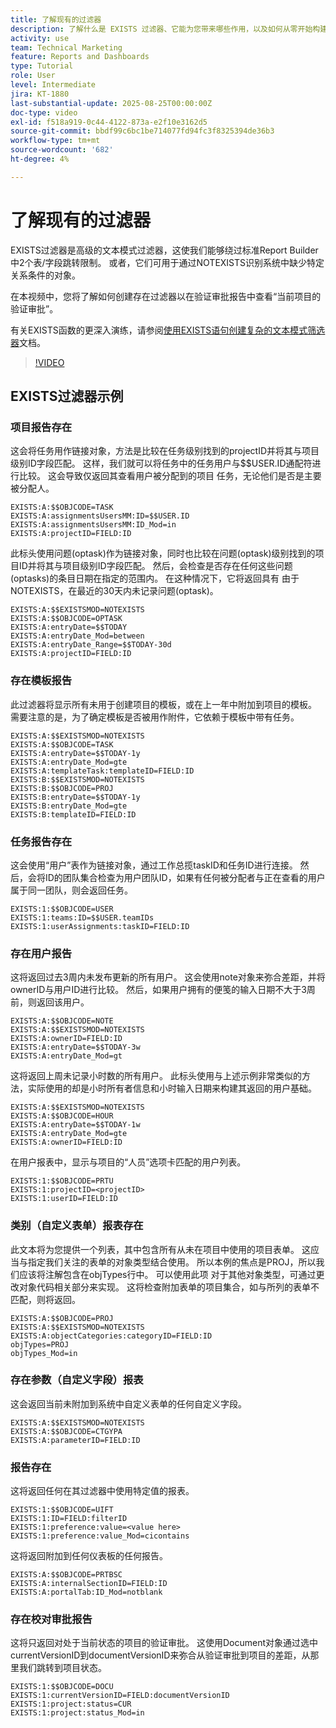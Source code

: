 ```yaml
---
title: 了解现有的过滤器
description: 了解什么是 EXISTS 过滤器、它能为您带来哪些作用，以及如何从零开始构建一个。此外，还可以查看多个有用的 EXISTS 过滤器示例。
activity: use
team: Technical Marketing
feature: Reports and Dashboards
type: Tutorial
role: User
level: Intermediate
jira: KT-1880
last-substantial-update: 2025-08-25T00:00:00Z
doc-type: video
exl-id: f518a919-0c44-4122-873a-e2f10e3162d5
source-git-commit: bbdf99c6bc1be714077fd94fc3f8325394de36b3
workflow-type: tm+mt
source-wordcount: '682'
ht-degree: 4%

---
```


# 了解现有的过滤器

EXISTS过滤器是高级的文本模式过滤器，这使我们能够绕过标准Report Builder中2个表/字段跳转限制。 或者，它们可用于通过NOTEXISTS识别系统中缺少特定关系条件的对象。

在本视频中，您将了解如何创建存在过滤器以在验证审批报告中查看“当前项目的验证审批”。

有关EXISTS函数的更深入演练，请参阅[使用EXISTS语句创建复杂的文本模式筛选器](https://experienceleague.adobe.com/zh-hans/docs/workfront/using/reporting/reports/text-mode/create-complex-text-mode-filters-using-exists-statements)文档。

>[!VIDEO](https://video.tv.adobe.com/v/3471181/?quality=12&learn=on&enablevpops=1)

## EXISTS过滤器示例

### 项目报告存在

这会将任务用作链接对象，方法是比较在任务级别找到的projectID并将其与项目级别ID字段匹配。 这样，我们就可以将任务中的任务用户与$$USER.ID通配符进行比较。 这会导致仅返回其查看用户被分配到的项目
任务，无论他们是否是主要被分配人。

```
EXISTS:A:$$OBJCODE=TASK
EXISTS:A:assignmentsUsersMM:ID=$$USER.ID
EXISTS:A:assignmentsUsersMM:ID_Mod=in
EXISTS:A:projectID=FIELD:ID
```


此标头使用问题(optask)作为链接对象，同时也比较在问题(optask)级别找到的项目ID并将其与项目级别ID字段匹配。 然后，会检查是否存在任何这些问题(optasks)的条目日期在指定的范围内。 在这种情况下，它将返回具有
由于NOTEXISTS，在最近的30天内未记录问题(optask)。

```
EXISTS:A:$$EXISTSMOD=NOTEXISTS
EXISTS:A:$$OBJCODE=OPTASK
EXISTS:A:entryDate=$$TODAY
EXISTS:A:entryDate_Mod=between
EXISTS:A:entryDate_Range=$$TODAY-30d
EXISTS:A:projectID=FIELD:ID
```

### 存在模板报告

此过滤器将显示所有未用于创建项目的模板，或在上一年中附加到项目的模板。 需要注意的是，为了确定模板是否被用作附件，它依赖于模板中带有任务。

```
EXISTS:A:$$EXISTSMOD=NOTEXISTS
EXISTS:A:$$OBJCODE=TASK
EXISTS:A:entryDate=$$TODAY-1y
EXISTS:A:entryDate_Mod=gte
EXISTS:A:templateTask:templateID=FIELD:ID
EXISTS:B:$$EXISTSMOD=NOTEXISTS
EXISTS:B:$$OBJCODE=PROJ
EXISTS:B:entryDate=$$TODAY-1y
EXISTS:B:entryDate_Mod=gte
EXISTS:B:templateID=FIELD:ID
```

### 任务报告存在

这会使用“用户”表作为链接对象，通过工作总揽taskID和任务ID进行连接。 然后，会将ID的团队集合检查为用户团队ID，如果有任何被分配者与正在查看的用户属于同一团队，则会返回任务。

```
EXISTS:1:$$OBJCODE=USER
EXISTS:1:teams:ID=$$USER.teamIDs
EXISTS:1:userAssignments:taskID=FIELD:ID
```

### 存在用户报告

这将返回过去3周内未发布更新的所有用户。 这会使用note对象来弥合差距，并将ownerID与用户ID进行比较。 然后，如果用户拥有的便笺的输入日期不大于3周前，则返回该用户。

```
EXISTS:A:$$OBJCODE=NOTE
EXISTS:A:$$EXISTSMOD=NOTEXISTS
EXISTS:A:ownerID=FIELD:ID
EXISTS:A:entryDate=$$TODAY-3w
EXISTS:A:entryDate_Mod=gt
```

这将返回上周未记录小时数的所有用户。 此标头使用与上述示例非常类似的方法，实际使用的却是小时所有者信息和小时输入日期来构建其返回的用户基础。

```
EXISTS:A:$$EXISTSMOD=NOTEXISTS
EXISTS:A:$$OBJCODE=HOUR
EXISTS:A:entryDate=$$TODAY-1w
EXISTS:A:entryDate_Mod=gte
EXISTS:A:ownerID=FIELD:ID
```

在用户报表中，显示与项目的“人员”选项卡匹配的用户列表。

```
EXISTS:1:$$OBJCODE=PRTU
EXISTS:1:projectID=<projectID>
EXISTS:1:userID=FIELD:ID
```

### 类别（自定义表单）报表存在

此文本将为您提供一个列表，其中包含所有从未在项目中使用的项目表单。 这应当与指定我们关注的表单的对象类型结合使用。 所以本例的焦点是PROJ，所以我们应该将注解包含在objTypes行中。 可以使用此项
对于其他对象类型，可通过更改对象代码相关部分来实现。 这将检查附加表单的项目集合，如与所列的表单不匹配，则将返回。

```
EXISTS:A:$$OBJCODE=PROJ
EXISTS:A:$$EXISTSMOD=NOTEXISTS
EXISTS:A:objectCategories:categoryID=FIELD:ID
objTypes=PROJ
objTypes_Mod=in
```

### 存在参数（自定义字段）报表

这会返回当前未附加到系统中自定义表单的任何自定义字段。

```
EXISTS:A:$$EXISTSMOD=NOTEXISTS
EXISTS:A:$$OBJCODE=CTGYPA
EXISTS:A:parameterID=FIELD:ID
```

### 报告存在

这将返回任何在其过滤器中使用特定值的报表。

```
EXISTS:1:$$OBJCODE=UIFT
EXISTS:1:ID=FIELD:filterID
EXISTS:1:preference:value=<value here>
EXISTS:1:preference:value_Mod=cicontains
```

这将返回附加到任何仪表板的任何报告。

```
EXISTS:A:$$OBJCODE=PRTBSC
EXISTS:A:internalSectionID=FIELD:ID
EXISTS:A:portalTab:ID_Mod=notblank
```

### 存在校对审批报告

这将只返回对处于当前状态的项目的验证审批。 这使用Document对象通过选中currentVersionID到documentVersionID来弥合从验证审批到项目的差距，从那里我们跳转到项目状态。

```
EXISTS:1:$$OBJCODE=DOCU
EXISTS:1:currentVersionID=FIELD:documentVersionID
EXISTS:1:project:status=CUR
EXISTS:1:project:status_Mod=in
```
